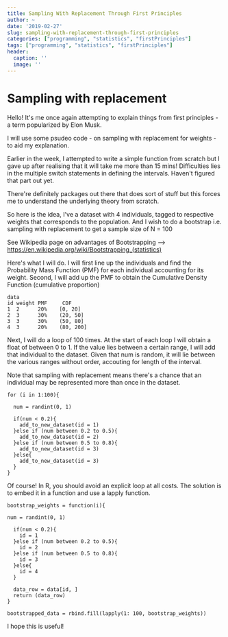```yaml
---
title: Sampling With Replacement Through First Principles
author: ~
date: '2019-02-27'
slug: sampling-with-replacement-through-first-principles
categories: ["programming", "statistics", "firstPrinciples"]
tags: ["programming", "statistics", "firstPrinciples"]
header:
  caption: ''
  image: ''
---
```


# Sampling with replacement

Hello! It's me once again attempting to explain things from first principles - a term popularized by Elon Musk. 

I will use some psudeo code - on sampling with replacement for weights - to aid my explanation. 

Earlier in the week, I attempted to write a simple function from scratch but I gave up after realising that it will take me more than 15 mins! Difficulties lies in the multiple switch statements in defining the intervals. Haven't figured that part out yet.

There're definitely packages out there that does sort of stuff but this forces me to understand the underlying theory from scratch.

So here is the idea, I've a dataset with 4 individuals, tagged to respective weights that corresponds to the population. And I wish to do a bootstrap i.e. sampling with replacement to get a sample size of N = 100

See Wikipedia page on advantages of Bootstrapping --> https://en.wikipedia.org/wiki/Bootstrapping_(statistics)

Here's what I will do. I will first line up the individuals and find the Probability Mass Function (PMF) for each individual accounting for its weight. Second, I will add up the PMF to obtain the Cumulative Density Function (cumulative proportion)

```
data
id weight PMF     CDF
1  2      20%    [0, 20]
2  3      30%    (20, 50]
3  3      30%    (50, 80]
4  3      20%    (80, 200]

```

Next, I will do a loop of 100 times. At the start of each loop I will obtain a float of between 0 to 1. If the value lies between a certain range, I will add that individual to the dataset. Given that num is random, it will lie between the various ranges without order, accouting for length of the interval.

Note that sampling with replacement means there's a chance that an individual may be represented more than once in the dataset.

```
for (i in 1:100){

  num = randint(0, 1)
  
  if(num < 0.2){
    add_to_new_dataset(id = 1)
  }else if (num between 0.2 to 0.5){
    add_to_new_dataset(id = 2)
  }else if (num between 0.5 to 0.8){
    add_to_new_dataset(id = 3)
  }else{
    add_to_new_dataset(id = 3)
  }
}

```

Of course! In R, you should avoid an explicit loop at all costs. The solution is to embed it in a function and use a lapply function.

```
bootstrap_weights = function(i){

num = randint(0, 1)

  if(num < 0.2){
    id = 1
  }else if (num between 0.2 to 0.5){
    id = 2 
  }else if (num between 0.5 to 0.8){
    id = 3
  }else{
    id = 4
  }
  
  data_row = data[id, ]
  return (data_row)
}

bootstrapped_data = rbind.fill(lapply(1: 100, bootstrap_weights))

```

I hope this is useful!